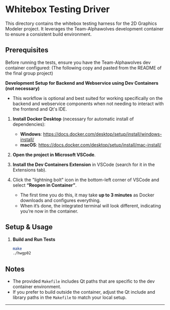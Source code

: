 # Whitebox Testing Driver

This directory contains the whitebox testing harness for the 2D Graphics Modeler project. It leverages the Team-Alphawolves development container to ensure a consistent build environment.

## Prerequisites

Before running the tests, ensure you have the Team-Alphawolves dev container configured:
(The following copy and pasted from the README of the final group project)

**Development Setup for Backend and Webservice using Dev Containers (not necessary)**
 - This workflow is optional and best suited for working specifically on the backend and webservice components when not needing to interact with the frontend and Qt's IDE.

1. **Install Docker Desktop** (necessary for automatic install of dependencies):
   - **Windows**: <https://docs.docker.com/desktop/setup/install/windows-install/>
   - **macOS**: <https://docs.docker.com/desktop/setup/install/mac-install/>

2. **Open the project in Microsoft VSCode**.

3. **Install the Dev Containers Extension** in VSCode (search for it in the Extensions tab).

4. Click the "lightning bolt" icon in the bottom-left corner of VSCode and select **“Reopen in Container”**.
   - The first time you do this, it may take **up to 3 minutes** as Docker downloads and configures everything.
   - When it’s done, the integrated terminal will look different, indicating you’re now in the container.


## Setup & Usage

1. **Build and Run Tests**  
   ```bash
   make
   ./hwgp02
   ```

## Notes

- The provided `Makefile` includes Qt paths that are specific to the dev container environment.  
- If you prefer to build outside the container, adjust the Qt include and library paths in the `Makefile` to match your local setup.

---